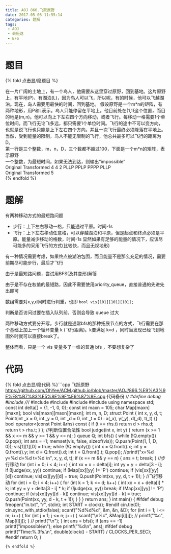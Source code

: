 ```yaml
---
title: AOJ 866.飞跃原野
date: 2017-05-05 11:55:14
categories: 题解
tags:
 - AOJ
 - 最短路
 - BFS
---
```


# 题目

{% fold 点击显/隐题目 %}
<div class="oj"><div class="part" title="Description">
在一片广阔的土地上，有一个鸟人，他需要从这里穿过原野，回到基地。这片原野上，有平地(P)、有湖泊(L)，因为鸟人可以飞，所以呢，有的时候，他可以飞越湖泊。现在，鸟人需要用最快的时间，回到基地。
假设原野是一个m*n的矩阵，有两种地形，用P和L表示。鸟人只能停留在平地上。他目前处在(1,1)这个位置，而目的地是(m,n)。他可以向上下左右四个方向移动，或者飞行。每移动一格需要1个单位时间。而飞行无论飞多远，都只需要1个单位时间。飞行的途中不可以变方向，也就是说飞行也只能是上下左右四个方向。并且一次飞行最终必须降落在平地上。当然，受到能量的限制，鸟人不能无限制的飞行，他总共最多可以飞行的距离为D。

</div><div class="part" title="Input">
第一行是三个整数，m，n，D，三个数都不超过100，下面是一个m*n的矩阵，表示原野

</div><div class="part" title="Output">
一个整数，为最短时间，如果无法到达，则输出“impossible”

</div><div class="samp"><div class="clear"></div><div class="input part" title="Sample Input">
Original	Transformed
4 4 2
PLLP
PPLP
PPPP
PLLP

</div><div class="output part" title="Sample Output">
Original	Transformed
5

</div><div class="clear"></div></div></div>
{% endfold %}

<!--more-->
# 题解
有两种移动方式的最短路问题

- 步行：上下左右移动一格，只能通过平原。时间-1s
- 飞行：上下左右移动任意格，可以穿越湖泊和平原，但是起点和终点必须是平原。能量减少移动的格数，时间-1s
显然如果有足够的能量的情况下，应该尽可能多的采用飞行的方式(比较快，而且无视地形)

有一种情况需要考虑，如果终点被湖泊包围，而且能量不是那么充足的情况，需要前期尽可能步行，最后才飞行

由于是最短路问题，尝试用BFS(及其变形)解答

由于是不存在权值的最短路，因此不需要使用priority_queue，直接普通的先进先出即可

数组需要对x,y,d同时进行判重，也即 `bool vis[101][101][101];`

判断是否访问过要在插入队列前，否则会导致 queue 过大

两种移动方式要分开写，步行就是通常bfs的那种拓展节点的方式，飞行需要在那个基础上加上一个循环变量 k (飞行距离)。k要满足 k<d ，同时当发现已经飞到地图外时就可以直接break了。

整体而看，只是一个 vis 变量多了一维的普通 bfs ，不要想复杂了



# 代码
{% fold 点击显/隐代码 %}```cpp 飞跃原野 https://github.com/OhYee/ACM.github.io/blob/master/AOJ/866.%E9%A3%9E%E8%B7%83%E5%8E%9F%E9%87%8E.cpp 代码备份
/*/
#define debug
#include <ctime>
//*/
#include <cstdio>
#include <cstring>
#include <iostream>
#include <queue>
using namespace std;
const int delta[] = {1, -1, 0, 0};
const int maxn = 105;
char Map[maxn][maxn];
bool vis[maxn][maxn][maxn];
int m, n, D;
struct Point {
    int x, y, d, t;
    Point(int _x = 0, int _y = 0, int _d = 0, int _t = 0)
        : x(_x), y(_y), d(_d), t(_t) {}
    bool operator<(const Point &rhs) const {
        if (t == rhs.t)
            return d > rhs.d;
        return t > rhs.t;
    }
};
//判断位置合法性
bool judge(int x, int y) { return (x >= 1 && x <= m && y >= 1 && y <= n); }
queue<Point> Q;
int bfs() {
    while (!Q.empty())
        Q.pop();
    int ans = -1;
    memset(vis, false, sizeof(vis));
    Q.push(Point(1, 1, D, 0));
    vis[1][1][D] = true;
    while (!Q.empty()) {
        int x = Q.front().x;
        int y = Q.front().y;
        int d = Q.front().d;
        int t = Q.front().t;
        Q.pop();
        //printf("x=%d y=%d d=%d t=%d \n", x, y, d, t);
        if (x == m && y == n) {
            ans = t;
            break;
        }
        //步行移动
        for (int i = 0; i < 4; i++) {
            int xx = x + delta[i];
            int yy = y + delta[3 - i];
            if (!judge(xx, yy))
                continue;
            if (Map[xx][yy] != 'P')
                continue;
            if (vis[xx][yy][d])
                continue;
            vis[xx][yy][d] = true;
            Q.push(Point(xx, yy, d, t + 1));
        }
        //飞行移动
        for (int i = 0; i < 4; i++) {
            for (int k = 1; k <= d; k++) {
                int xx = x + delta[i] * k;
                int yy = y + delta[3 - i] * k;
                if (!judge(xx, yy))
                    break;
                if (Map[xx][yy] != 'P')
                    continue;
                if (vis[xx][yy][d - k])
                    continue;
                vis[xx][yy][d - k] = true;
                Q.push(Point(xx, yy, d - k, t + 1));
            }
        }
    }
    return ans;
}
int main() {
#ifdef debug
    freopen("in.txt", "r", stdin);
    int START = clock();
#endif
    cin.tie(0);
    cin.sync_with_stdio(false);
    scanf("%d%d%d", &m, &n, &D);
    for (int i = 1; i <= m; i++) {
        for (int j = 1; j <= n; j++) {
            scanf("\n%c", &Map[i][j]);
            // printf("%c", Map[i][j]);
        }
        // printf("\n");
    }
    int ans = bfs();
    if (ans == -1)
        printf("impossible\n");
    else
        printf("%d\n", ans);
#ifdef debug
    printf("Time:%.3fs.\n", double(clock() - START) / CLOCKS_PER_SEC);
#endif
    return 0;
}
```
{% endfold %}